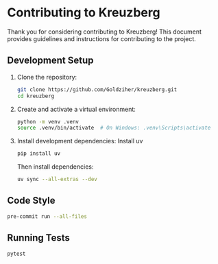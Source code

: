 # Contributing to Kreuzberg

Thank you for considering contributing to Kreuzberg! This document provides guidelines and instructions for contributing to the project.

## Development Setup

1. Clone the repository:

    ```bash
    git clone https://github.com/Goldziher/kreuzberg.git
    cd kreuzberg
    ```

1. Create and activate a virtual environment:

    ```bash
    python -m venv .venv
    source .venv/bin/activate  # On Windows: .venv\Scripts\activate
    ```

1. Install development dependencies:
    Install uv

    ```bash
    pip install uv
    ```

    Then install dependencies:

    ```bash
    uv sync --all-extras --dev
    ```

## Code Style

```bash
pre-commit run --all-files
```

## Running Tests

```bash
pytest
```
